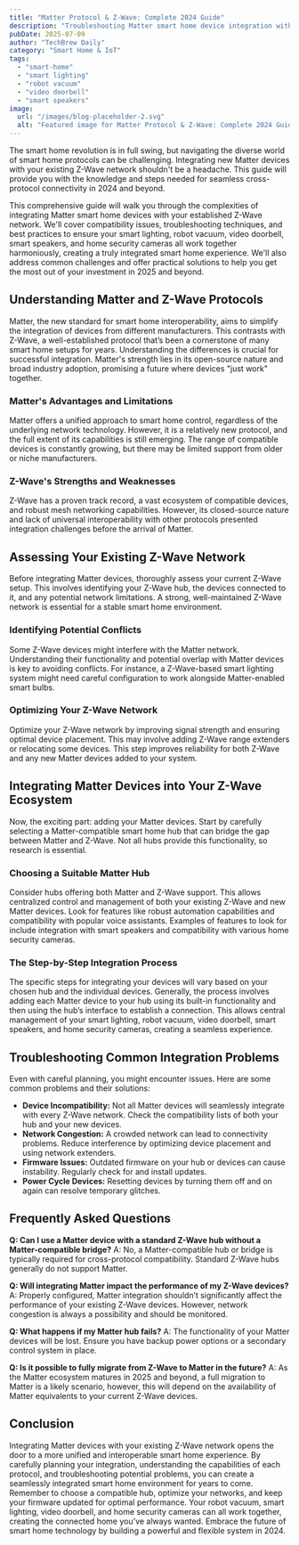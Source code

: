 ```yaml
---
title: "Matter Protocol & Z-Wave: Complete 2024 Guide"
description: "Troubleshooting Matter smart home device integration with existing Z-Wave networks? This comprehensive guide helps you achieve seamless cross-protocol connectivity for smart lighting, robot vacuums, video doorbells & more!  Learn how to avoid common pitfalls and get your smart home working perfectly. Read now!"
pubDate: 2025-07-09
author: "TechBrew Daily"
category: "Smart Home & IoT"
tags:
  - "smart-home"
  - "smart lighting"
  - "robot vacuum"
  - "video doorbell"
  - "smart speakers"
image:
  url: "/images/blog-placeholder-2.svg"
  alt: "Featured image for Matter Protocol & Z-Wave: Complete 2024 Guide"
---
```


The smart home revolution is in full swing, but navigating the diverse world of smart home protocols can be challenging.  Integrating new Matter devices with your existing Z-Wave network shouldn't be a headache. This guide will provide you with the knowledge and steps needed for seamless cross-protocol connectivity in 2024 and beyond.

This comprehensive guide will walk you through the complexities of integrating Matter smart home devices with your established Z-Wave network. We'll cover compatibility issues, troubleshooting techniques, and best practices to ensure your smart lighting, robot vacuum, video doorbell, smart speakers, and home security cameras all work together harmoniously, creating a truly integrated smart home experience.  We'll also address common challenges and offer practical solutions to help you get the most out of your investment in 2025 and beyond.

## Understanding Matter and Z-Wave Protocols

Matter, the new standard for smart home interoperability, aims to simplify the integration of devices from different manufacturers.  This contrasts with Z-Wave, a well-established protocol that’s been a cornerstone of many smart home setups for years.  Understanding the differences is crucial for successful integration.  Matter's strength lies in its open-source nature and broad industry adoption, promising a future where devices "just work" together.

### Matter's Advantages and Limitations

Matter offers a unified approach to smart home control, regardless of the underlying network technology. However, it is a relatively new protocol, and the full extent of its capabilities is still emerging.  The range of compatible devices is constantly growing, but there may be limited support from older or niche manufacturers.

### Z-Wave's Strengths and Weaknesses

Z-Wave has a proven track record, a vast ecosystem of compatible devices, and robust mesh networking capabilities. However, its closed-source nature and lack of universal interoperability with other protocols presented integration challenges before the arrival of Matter.

## Assessing Your Existing Z-Wave Network

Before integrating Matter devices, thoroughly assess your current Z-Wave setup.  This involves identifying your Z-Wave hub, the devices connected to it, and any potential network limitations.  A strong, well-maintained Z-Wave network is essential for a stable smart home environment.

### Identifying Potential Conflicts

Some Z-Wave devices might interfere with the Matter network.  Understanding their functionality and potential overlap with Matter devices is key to avoiding conflicts. For instance, a Z-Wave-based smart lighting system might need careful configuration to work alongside Matter-enabled smart bulbs.

### Optimizing Your Z-Wave Network

Optimize your Z-Wave network by improving signal strength and ensuring optimal device placement. This may involve adding Z-Wave range extenders or relocating some devices. This step improves reliability for both Z-Wave and any new Matter devices added to your system.


## Integrating Matter Devices into Your Z-Wave Ecosystem

Now, the exciting part: adding your Matter devices.  Start by carefully selecting a Matter-compatible smart home hub that can bridge the gap between Matter and Z-Wave.  Not all hubs provide this functionality, so research is essential.

### Choosing a Suitable Matter Hub

Consider hubs offering both Matter and Z-Wave support.  This allows centralized control and management of both your existing Z-Wave and new Matter devices.  Look for features like robust automation capabilities and compatibility with popular voice assistants.  Examples of features to look for include integration with smart speakers and compatibility with various home security cameras.

### The Step-by-Step Integration Process

The specific steps for integrating your devices will vary based on your chosen hub and the individual devices. Generally, the process involves adding each Matter device to your hub using its built-in functionality and then using the hub’s interface to establish a connection.  This allows central management of your smart lighting, robot vacuum, video doorbell, smart speakers, and home security cameras, creating a seamless experience.

## Troubleshooting Common Integration Problems

Even with careful planning, you might encounter issues.  Here are some common problems and their solutions:

* **Device Incompatibility:**  Not all Matter devices will seamlessly integrate with every Z-Wave network.  Check the compatibility lists of both your hub and your new devices.
* **Network Congestion:** A crowded network can lead to connectivity problems.  Reduce interference by optimizing device placement and using network extenders.
* **Firmware Issues:**  Outdated firmware on your hub or devices can cause instability.  Regularly check for and install updates.
* **Power Cycle Devices:** Resetting devices by turning them off and on again can resolve temporary glitches.


## Frequently Asked Questions

**Q: Can I use a Matter device with a standard Z-Wave hub without a Matter-compatible bridge?**  A: No, a Matter-compatible hub or bridge is typically required for cross-protocol compatibility.  Standard Z-Wave hubs generally do not support Matter.

**Q: Will integrating Matter impact the performance of my Z-Wave devices?** A: Properly configured, Matter integration shouldn’t significantly affect the performance of your existing Z-Wave devices.  However, network congestion is always a possibility and should be monitored.

**Q:  What happens if my Matter hub fails?** A:  The functionality of your Matter devices will be lost.  Ensure you have backup power options or a secondary control system in place.

**Q: Is it possible to fully migrate from Z-Wave to Matter in the future?** A: As the Matter ecosystem matures in 2025 and beyond, a full migration to Matter is a likely scenario, however, this will depend on the availability of Matter equivalents to your current Z-Wave devices.


## Conclusion

Integrating Matter devices with your existing Z-Wave network opens the door to a more unified and interoperable smart home experience. By carefully planning your integration, understanding the capabilities of each protocol, and troubleshooting potential problems, you can create a seamlessly integrated smart home environment for years to come. Remember to choose a compatible hub, optimize your networks, and keep your firmware updated for optimal performance. Your robot vacuum, smart lighting, video doorbell, and home security cameras can all work together, creating the connected home you've always wanted.  Embrace the future of smart home technology by building a powerful and flexible system in 2024.